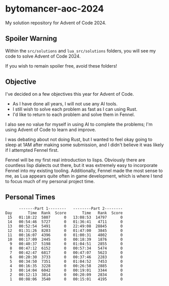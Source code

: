 # bytomancer-aoc-2024
My solution repository for Advent of Code 2024.

## Spoiler Warning
Within the `src/solutions` and `lua_src/solutions` folders,
you will see my code to solve Advent of Code 2024.

If you wish to remain spoiler free,
avoid these folders!

## Objective
I've decided on a few objectives this year for Advent of Code.
- As I have done all years, I will not use any AI tools.
- I still wish to solve each problem as fast as I can using Rust.
- I'd like to return to each problem and solve them in Fennel.

I also see no value for myself in using AI to complete the problems;
I'm using Advent of Code to learn and improve.

I was debating about not doing Rust,
but I wanted to feel okay going to sleep at 1AM after making some submission,
and I didn't believe it was likely if I attempted Fennel first.

Fennel will be my first real introduction to lisps.
Obviously there are countless lisp dialects out there,
but it was extremely easy to incorporate Fennel into my existing tooling.
Additionally, Fennel made the most sense to me,
as Lua appears quite often in game development,
which is where I tend to focus much of my personal project time.

## Personal Times
```
      -------Part 1--------   --------Part 2--------
Day       Time  Rank  Score       Time   Rank  Score
 15   01:18:22  5807      0   13:08:53  14797      0
 14   00:54:46  5727      0   01:36:41   4711      0
 13   00:52:54  5491      0   22:49:08  28845      0
 12   01:31:26  8203      0   01:47:00   3845      0
 11   00:16:07  4396      0   01:00:31   4802      0
 10   00:17:09  2445      0   00:18:39   1876      0
  9   00:40:37  5198      0   01:04:51   2855      0
  8   00:47:12  6152      0   00:57:34   5474      0
  7   00:42:47  6817      0   00:47:07   5623      0
  6   00:20:30  3733      0   00:37:46   2283      0
  5   00:34:50  7351      0   01:04:52   7453      0
  4   00:16:35  3228      0   00:26:58   2885      0
  3   00:14:04  6042      0   00:19:01   3344      0
  2   00:12:13  3814      0   00:20:09   2834      0
  1   00:08:06  3540      0   00:15:01   4195      0
```
